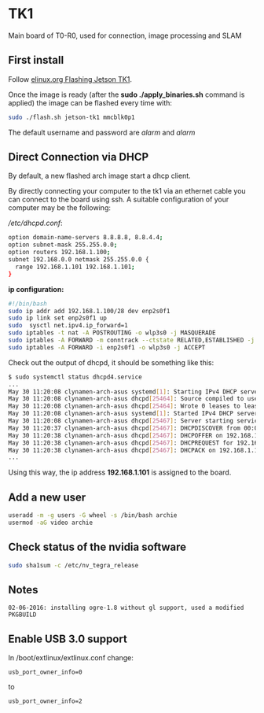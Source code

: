 # TK1 

Main board of T0-R0, used for connection, image processing and SLAM

## First install

Follow [elinux.org Flashing Jetson TK1](http://elinux.org/Jetson/Porting_Arch#Flashing_Jetson_TK1).

Once the image is ready (after the **sudo ./apply_binaries.sh** command is applied) the image can be flashed every time with:

```bash
sudo ./flash.sh jetson-tk1 mmcblk0p1
```

The default username and password are *alarm* and *alarm*

## Direct Connection via DHCP

By default, a new flashed arch image start a dhcp client. 

By directly connecting your computer to the tk1 via an ethernet cable 
you can connect to the board using ssh. A suitable configuration of your computer may be the following:

*/etc/dhcpd.conf*:

```bash
option domain-name-servers 8.8.8.8, 8.8.4.4;
option subnet-mask 255.255.0.0;
option routers 192.168.1.100;
subnet 192.168.0.0 netmask 255.255.0.0 {
  range 192.168.1.101 192.168.1.101;
}
```

**ip configuration:**

```bash
#!/bin/bash
sudo ip addr add 192.168.1.100/28 dev enp2s0f1
sudo ip link set enp2s0f1 up
sudo  sysctl net.ipv4.ip_forward=1
sudo iptables -t nat -A POSTROUTING -o wlp3s0 -j MASQUERADE
sudo iptables -A FORWARD -m conntrack --ctstate RELATED,ESTABLISHED -j ACCEPT
sudo iptables -A FORWARD -i enp2s0f1 -o wlp3s0 -j ACCEPT
```

Check out the output of dhcpd, it should be something like this:

```bash
$ sudo systemctl status dhcpd4.service
...
May 30 11:20:08 clynamen-arch-asus systemd[1]: Starting IPv4 DHCP server...
May 30 11:20:08 clynamen-arch-asus dhcpd[25464]: Source compiled to use binary-leases
May 30 11:20:08 clynamen-arch-asus dhcpd[25464]: Wrote 0 leases to leases file.
May 30 11:20:08 clynamen-arch-asus systemd[1]: Started IPv4 DHCP server.
May 30 11:20:08 clynamen-arch-asus dhcpd[25467]: Server starting service.
May 30 11:20:37 clynamen-arch-asus dhcpd[25467]: DHCPDISCOVER from 00:04:4b:21:33:af via enp2s0f1
May 30 11:20:38 clynamen-arch-asus dhcpd[25467]: DHCPOFFER on 192.168.1.101 to 00:04:4b:21:33:af (alarm) via enp2s0f1
May 30 11:20:38 clynamen-arch-asus dhcpd[25467]: DHCPREQUEST for 192.168.1.101 (192.168.1.100) from 00:04:4b:21:33:af (alarm) via enp2s0f1
May 30 11:20:38 clynamen-arch-asus dhcpd[25467]: DHCPACK on 192.168.1.101 to 00:04:4b:21:33:af (alarm) via enp2s0f1
...
```

Using this way, the ip address **192.168.1.101** is assigned to the board. 


## Add a new user

```bash
useradd -m -g users -G wheel -s /bin/bash archie
usermod -aG video archie
```

## Check status of the nvidia software

```bash
sudo sha1sum -c /etc/nv_tegra_release
```

## Notes

```
02-06-2016: installing ogre-1.8 without gl support, used a modified PKGBUILD
```

## Enable USB 3.0 support
In /boot/extlinux/extlinux.conf
change:
```
usb_port_owner_info=0
```
to
```
usb_port_owner_info=2
```